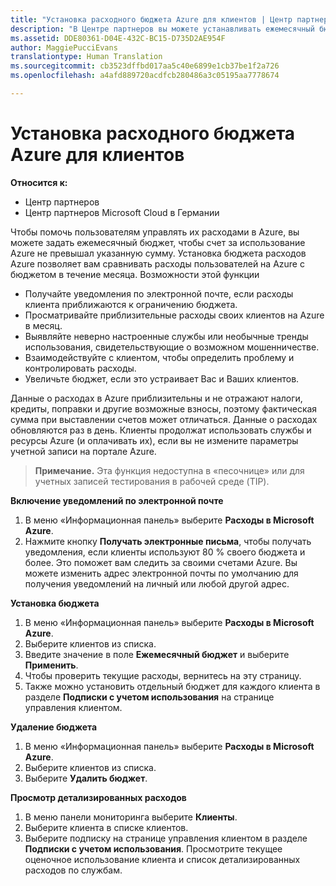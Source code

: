 ```yaml
---
title: "Установка расходного бюджета Azure для клиентов | Центр партнеров"
description: "В Центре партнеров вы можете устанавливать ежемесячный бюджет для каждого клиента, чтобы сумма ежемесячных счетов клиентов в Azure не оказалась чрезмерно высокой."
ms.assetid: DDE80361-D04E-432C-BC15-D735D2AE954F
author: MaggiePucciEvans
translationtype: Human Translation
ms.sourcegitcommit: cb3523dffbd017aa5c40e6899e1cb37be1f2a726
ms.openlocfilehash: a4afd889720acdfcb280486a3c05195aa7778674

---
```


# Установка расходного бюджета Azure для клиентов

**Относится к:**

-  Центр партнеров
-  Центр партнеров Microsoft Cloud в Германии

Чтобы помочь пользователям управлять их расходами в Azure, вы можете задать ежемесячный бюджет, чтобы счет за использование Azure не превышал указанную сумму. Установка бюджета расходов Azure позволяет вам сравнивать расходы пользователей на Azure с бюджетом в течение месяца. Возможности этой функции 

-   Получайте уведомления по электронной почте, если расходы клиента приближаются к ограничению бюджета.
-   Просматривайте приблизительные расходы своих клиентов на Azure в месяц.
-   Выявляйте неверно настроенные службы или необычные тренды использования, свидетельствующие о возможном мошенничестве.
-   Взаимодействуйте с клиентом, чтобы определить проблему и контролировать расходы.
-   Увеличьте бюджет, если это устраивает Вас и Ваших клиентов.

Данные о расходах в Azure приблизительны и не отражают налоги, кредиты, поправки и другие возможные взносы, поэтому фактическая сумма при выставлении счетов может отличаться. Данные о расходах обновляются раз в день. Клиенты продолжат использовать службы и ресурсы Azure (и оплачивать их), если вы не измените параметры учетной записи на портале Azure. 

>**Примечание.** Эта функция недоступна в «песочнице» или для учетных записей тестирования в рабочей среде (TIP).

**Включение уведомлений по электронной почте**

1.  В меню «Информационная панель» выберите **Расходы в Microsoft Azure**.
2.  Нажмите кнопку **Получать электронные письма**, чтобы получать уведомления, если клиенты используют 80 % своего бюджета и более. Это поможет вам следить за своими счетами Azure. Вы можете изменить адрес электронной почты по умолчанию для получения уведомлений на личный или любой другой адрес.

<a href="" id="setabudget"></a>
**Установка бюджета**

1.  В меню «Информационная панель» выберите **Расходы в Microsoft Azure**.
2.  Выберите клиентов из списка.
3.  Введите значение в поле **Ежемесячный бюджет** и выберите **Применить**.
4.  Чтобы проверить текущие расходы, вернитесь на эту страницу.
5.  Также можно установить отдельный бюджет для каждого клиента в разделе **Подписки с учетом использования** на странице управления клиентом.

<a href="" id="removeabudget"></a>
**Удаление бюджета**

1.  В меню «Информационная панель» выберите **Расходы в Microsoft Azure**.
2.  Выберите клиентов из списка.
3.  Выберите **Удалить бюджет**.

<a href="" id="seeitemizedcosts"></a>
**Просмотр детализированных расходов**

1.  В меню панели мониторинга выберите **Клиенты**.
2.  Выберите клиента в списке клиентов.
3.  Выберите подписку на странице управления клиентом в разделе **Подписки с учетом использования**. Просмотрите текущее оценочное использование клиента и список детализированных расходов по службам.


 

 






<!--HONumber=Jan17_HO2-->


